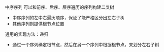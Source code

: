中序序列 可以和前序、后序、层序遍历的序列构建二叉树
- 中序序列的左中右遍历顺序，保证了能严格区分出左右子树
- 其他序列则提供根节点位置

通用的实现方法：递归
- 通过一个序列确定根节点，然后在另一个序列中根据根节点，来划分左右子树